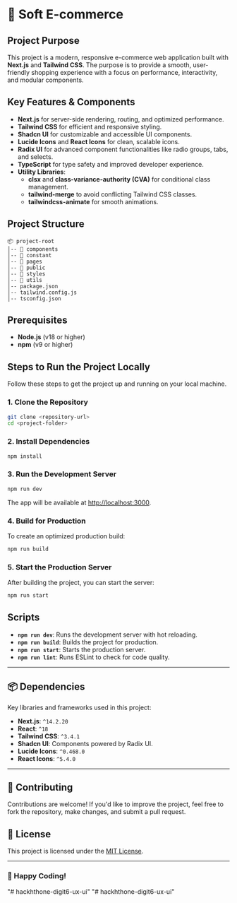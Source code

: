 
# 🛒 **Soft E-commerce**

## Project Purpose

This project is a modern, responsive e-commerce web application built with **Next.js** and **Tailwind CSS**. The purpose is to provide a smooth, user-friendly shopping experience with a focus on performance, interactivity, and modular components.

## Key Features & Components

- **Next.js** for server-side rendering, routing, and optimized performance.
- **Tailwind CSS** for efficient and responsive styling.
- **Shadcn UI** for customizable and accessible UI components.
- **Lucide Icons** and **React Icons** for clean, scalable icons.
- **Radix UI** for advanced component functionalities like radio groups, tabs, and selects.
- **TypeScript** for type safety and improved developer experience.
- **Utility Libraries**:
  - **clsx** and **class-variance-authority (CVA)** for conditional class management.
  - **tailwind-merge** to avoid conflicting Tailwind CSS classes.
  - **tailwindcss-animate** for smooth animations.

## Project Structure

```
📦 project-root
│-- 📂 components
│-- 📂 constant
│-- 📂 pages
│-- 📂 public
│-- 📂 styles
│-- 📂 utils
│-- package.json
│-- tailwind.config.js
│-- tsconfig.json
```

## Prerequisites

- **Node.js** (v18 or higher)
- **npm** (v9 or higher)

## Steps to Run the Project Locally

Follow these steps to get the project up and running on your local machine.

### 1. Clone the Repository

```bash
git clone <repository-url>
cd <project-folder>
```

### 2. Install Dependencies

```bash
npm install
```

### 3. Run the Development Server

```bash
npm run dev
```

The app will be available at [http://localhost:3000](http://localhost:3000).

### 4. Build for Production

To create an optimized production build:

```bash
npm run build
```

### 5. Start the Production Server

After building the project, you can start the server:

```bash
npm run start
```

## Scripts

- **`npm run dev`**: Runs the development server with hot reloading.
- **`npm run build`**: Builds the project for production.
- **`npm run start`**: Starts the production server.
- **`npm run lint`**: Runs ESLint to check for code quality.

---

## 📦 **Dependencies**

Key libraries and frameworks used in this project:

- **Next.js**: `^14.2.20`
- **React**: `^18`
- **Tailwind CSS**: `^3.4.1`
- **Shadcn UI**: Components powered by Radix UI.
- **Lucide Icons**: `^0.468.0`
- **React Icons**: `^5.4.0`

---

## 🤝 **Contributing**

Contributions are welcome! If you'd like to improve the project, feel free to fork the repository, make changes, and submit a pull request.

## 📄 **License**

This project is licensed under the [MIT License](LICENSE).

---

### 🚀 Happy Coding!
"# hackhthone-digit6-ux-ui" 
"# hackhthone-digit6-ux-ui" 

